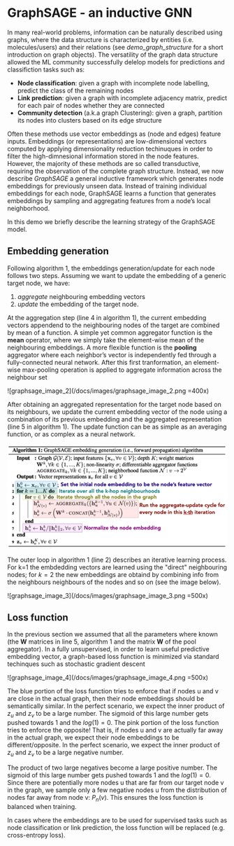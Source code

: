 # GraphSAGE - an inductive GNN

In many real-world problems, information can be naturally described using graphs, where the data structure is characterized by entities (i.e. molecules/users) and their relations (see _demo_graph_structure_ for a short introduction on graph objects). The versatility of the graph data structure allowed the ML community successfully delelop models for predictions and classifiction tasks such as:

- **Node classification**: given a graph with incomplete node labelling, predict the class of the remaining nodes
- **Link prediction**: given a graph with incomplete adjacency matrix, predict for each pair of nodes whether they are connected
- **Community detection** (a.k.a graph Clustering): given a graph, partition its nodes into clusters based on its edge structure

Often these methods use vector embeddings as (node and edges) feature inputs. Embeddings (or representations) are low-dimensional vectors computed by applying dimensionality reduction techinuques in order to filter the high-dimnesional information stored in the node features. However, the majority of these methods are so called transductive, requiring the observation of the complete graph structure. Instead, we now describe _GraphSAGE_ a general inductive framework which generates node embeddings for previously unseen data. Instead of training individual embeddings for each node, GraphSAGE learns a function that generates embeddings by sampling and aggregating features from a node’s local neighborhood.

In this demo we briefly describe the learning strategy of the GraphSAGE model.

## Embedding generation

Following algorithm 1, the embeddings generation/update for each node follows two steps. Assuming we want to update the embedding of a generic target node, we have:

1. _aggregate_ neighbouring embedding vectors
2. _update_ the embedding of the target node.

At the aggregation step (line 4 in algorithm 1), the current embedding vectors appendend to the neighbouring nodes of the target are combined by mean of a function. A simple yet common aggregator function is the **mean** operator, where we simply take the element-wise mean of the neighbouring embeddings. A more flexible function is the **pooling** aggregator where each neighbor’s vector is independently fed through a fully-connected neural network. After this first tranformation, an element-wise max-pooling operation is applied to aggregate information across the neighbour set

![graphsage_image_2](/docs/images/graphsage_image_2.png =400x)

After obtaining an aggregated representation for the target node  based on its neighbours, we update the current embedding vector of the node using a combination of its previous embedding and the aggregated representation (line 5 in algorithm 1). The update function can be as simple as an averaging function, or as complex as a neural network.

![graphsage_image_1](/docs/images/graphsage_image_1.png)

The outer loop in algorithm 1 (line 2) describes an iterative learning process. For k=1 the embdedding vectors are learned using the "direct" neighbouring nodes; for $k=2$ the new embeddings are obtaind by combining info from the neighbours neighbours of the nodes and so on (see the image below).

![graphsage_image_3](/docs/images/graphsage_image_3.png =500x)

## Loss function

In the previous section we assumed that all the parameters where known  (the **W** matrices in line 5, algorithm 1 and the matrix **W** of the pool aggregator). In a fully unsupervised, in order to learn useful predictive embedding vector, a graph-based loss function is minimized via standard techinques such as stochastic gradient descent

![graphsage_image_4](/docs/images/graphsage_image_4.png =500x)

The blue portion of the loss function tries to enforce that if nodes u and v are close in the actual graph, then their node embeddings should be semantically similar. In the perfect scenario, we expect the inner product of $z_u$ and $z_v$ to be a large number. The sigmoid of this large number gets pushed towards 1 and the $log(1) = 0$.
The pink portion of the loss function tries to enforce the opposite! That is, if nodes u and v are actually far away in the actual graph, we expect their node embeddings to be different/opposite. In the perfect scenario, we expect the inner product of $z_u$ and $z_v$ to be a large negative number.

The product of two large negatives become a large positive number. The sigmoid of this large number gets pushed towards 1 and the $log(1) = 0$. Since there are potentially more nodes u that are far from our target node v in the graph, we sample only a few negative nodes u from the distribution of nodes far away from node v: $P_n(v)$. This ensures the loss function is balanced when training.

In cases where the embeddings are to be used for supervised tasks such as node classification or link prediction, the loss function will be replaced (e.g. cross-entropy loss).

